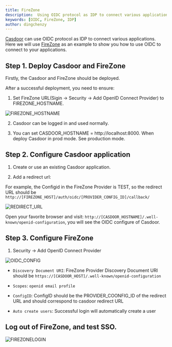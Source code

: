 ```yaml
---
title: FireZone
description:  Using OIDC protocol as IDP to connect various applications, like FireZone
keywords: [OIDC, FireZone, IDP]
author: dingchenzy
---
```


[Casdoor](/docs/basic/server-installation) can use OIDC protocol as IDP to connect various applications. Here we will use [FireZone](https://docs.firezone.dev/deploy/) as an example to show you how to use OIDC to connect to your applications.

## Step 1. Deploy Casdoor and FireZone

Firstly, the Casdoor and FireZone should be deployed.

After a successful deployment, you need to ensure:

1. Set FireZone URL(Sigin -> Security -> Add OpenID Connect Provider) to FIREZONE_HOSTNAME.

![FIREZONE_HOSTNAME](/img/integration/java/firezone/Fire_Hostname.jpg)

2. Casdoor can be logged in and used normally.

3. You can set CASDOOR_HOSTNAME = http://localhost:8000. When deploy Casdoor in prod mode. See production mode.

## Step 2. Configure Casdoor application

1. Create or use an existing Casdoor application.

2. Add a redirect url:

For example, the Configid in the FireZone Provider is TEST, so the redirect URL should be `http://[FIREZONE_HOST]/auth/oidc/[PROVIDER_CONFIG_ID]/callback/`

![REDIRECT_URL](/img/integration/java/firezone/Fire_RedirectURL.jpg)

Open your favorite browser and visit: `http://[CASDOOR_HOSTNAME]/.well-known/openid-configuration`, you will see the OIDC configure of Casdoor.

## Step 3. Configure FireZone

1. Security -> Add OpenID Connect Provider

![OIDC_CONFIG](/img/integration/java/firezone/Fire_OIDCCONFIG.jpg)

- `Discovery Document URI`: FireZone Provider Discovery Document URI should be `https://[CASDOOR_HOST]/.well-known/openid-configuration`

- `Scopes`: `openid email profile`

- `ConfigID`: ConfigID should be the PROVIDER_COONFIG_ID of the redirect URL and should correspond to casdoor redirect URL

- `Auto create users`: Successful login will automatically create a user

## Log out of FireZone, and test SSO.

![FIREZONELOGIN](/img/integration/java/firezone/Fire_LOGINFIREZONE.gif)